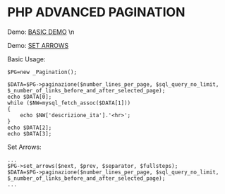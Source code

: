 PHP ADVANCED PAGINATION
========================
Demo: [BASIC DEMO](http://www.smartgap.it/repos/phpAdvancedPagination/basic.php) \n

Demo: [SET ARROWS](http://www.smartgap.it/repos/phpAdvancedPagination/set_arrows.php)

Basic Usage:
```
$PG=new _Pagination();

$DATA=$PG->paginazione($number_lines_per_page, $sql_query_no_limit, $_number_of_links_before_and_after_selected_page);
echo $DATA[0];
while ($NW=mysql_fetch_assoc($DATA[1]))
{
	echo $NW['descrizione_ita'].'<hr>';
}
echo $DATA[2];
echo $DATA[3];
```

Set Arrows:
```
...
$PG->set_arrows($next, $prev, $separator, $fullsteps);
$DATA=$PG->paginazione($number_lines_per_page, $sql_query_no_limit, $_number_of_links_before_and_after_selected_page);
...
```
